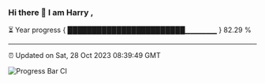 ### Hi there 👋 I am Harry , 

⏳ Year progress { ████████████████████████▁▁▁▁▁▁ } 82.29 %

---

⏰ Updated on Sat, 28 Oct 2023 08:39:49 GMT

![Progress Bar CI](https://github.com/duykhang68/duykhang68/workflows/Progress%20Bar%20CI/badge.svg)
